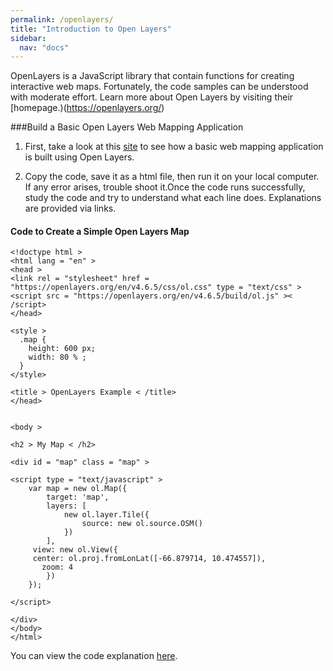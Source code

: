```yaml
---
permalink: /openlayers/
title: "Introduction to Open Layers"
sidebar:
  nav: "docs"
---
```



OpenLayers is a JavaScript library that contain functions for creating interactive web maps.  Fortunately, the code samples can be understood with moderate effort.  Learn more about Open Layers by visiting their [homepage.)(https://openlayers.org/)



###Build a Basic Open Layers Web Mapping Application

1. First, take a look at this [site](https://medium.com/attentive-ai/working-with-openlayers-4-part-1-creating-the-first-application-9ab27bbd7a62) to see how a basic web mapping application is built using Open Layers.


2. Copy the code, save it as a html file, then run it on your local computer.  If any error arises, trouble shoot it.Once the code runs successfully, study the code and try to understand what each line does. Explanations are provided via links.

 
#### Code to Create a Simple Open Layers Map

    <!doctype html >
    <html lang = "en" >
    <head >
    <link rel = "stylesheet" href = "https://openlayers.org/en/v4.6.5/css/ol.css" type = "text/css" >
    <script src = "https://openlayers.org/en/v4.6.5/build/ol.js" >< /script> 
    </head>

    <style >
      .map {
        height: 600 px;
        width: 80 % ;
      } 
    </style> 

    <title > OpenLayers Example < /title>
    </head>


    <body >

    <h2 > My Map < /h2>

    <div id = "map" class = "map" >

    <script type = "text/javascript" >
        var map = new ol.Map({
            target: 'map',
            layers: [
                new ol.layer.Tile({
                    source: new ol.source.OSM()
                })
            ],
         view: new ol.View({
         center: ol.proj.fromLonLat([-66.879714, 10.474557]),
           zoom: 4
            })
        }); 

    </script>

    </div> 
    </body> 
    </html>



You can view the code explanation [here](https://openlayers.org/en/latest/doc/quickstart.html).  
